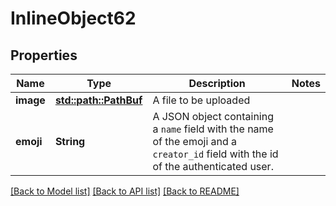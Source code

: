 # InlineObject62

## Properties

Name | Type | Description | Notes
------------ | ------------- | ------------- | -------------
**image** | [**std::path::PathBuf**](std::path::PathBuf.md) | A file to be uploaded | 
**emoji** | **String** | A JSON object containing a `name` field with the name of the emoji and a `creator_id` field with the id of the authenticated user. | 

[[Back to Model list]](../README.md#documentation-for-models) [[Back to API list]](../README.md#documentation-for-api-endpoints) [[Back to README]](../README.md)


